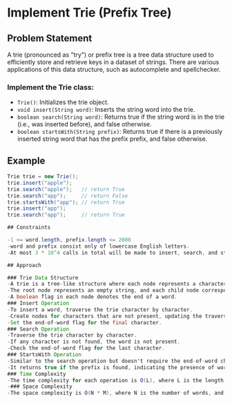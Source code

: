 # Implement Trie (Prefix Tree)

## Problem Statement

A trie (pronounced as "try") or prefix tree is a tree data structure used to efficiently store and retrieve keys in a dataset of strings. There are various applications of this data structure, such as autocomplete and spellchecker.

### Implement the Trie class:

- `Trie()`: Initializes the trie object.
- `void insert(String word)`: Inserts the string word into the trie.
- `boolean search(String word)`: Returns true if the string word is in the trie (i.e., was inserted before), and false otherwise.
- `boolean startsWith(String prefix)`: Returns true if there is a previously inserted string word that has the prefix prefix, and false otherwise.

## Example

```java
Trie trie = new Trie();
trie.insert("apple");
trie.search("apple");   // return True
trie.search("app");     // return False
trie.startsWith("app"); // return True
trie.insert("app");
trie.search("app");     // return True

## Constraints

-1 <= word.length, prefix.length <= 2000
-word and prefix consist only of lowercase English letters.
-At most 3 * 10^4 calls in total will be made to insert, search, and startsWith.

## Approach

### Trie Data Structure
-A trie is a tree-like structure where each node represents a character in a word.
-The root node represents an empty string, and each child node corresponds to a unique character.
-A boolean flag in each node denotes the end of a word.
### Insert Operation
-To insert a word, traverse the trie character by character.
-Create nodes for characters that are not present, updating the traversal pointer accordingly.
-Set the end-of-word flag for the final character.
### Search Operation
-Traverse the trie character by character.
-If any character is not found, the word is not present.
-Check the end-of-word flag for the last character.
### StartsWith Operation
-Similar to the search operation but doesn't require the end-of-word check.
-It returns true if the prefix is found, indicating the presence of words starting with the given prefix.
### Time Complexity
-The time complexity for each operation is O(L), where L is the length of the word or prefix.
-### Space Complexity
-The space complexity is O(N * M), where N is the number of words, and M is the average length of the words.
